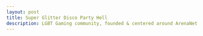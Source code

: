 ```yaml
---
layout: post
title: Super Glitter Disco Party Hell
description: LGBT Gaming community, founded & centered around ArenaNet's Guild Wars 2.
---
```

